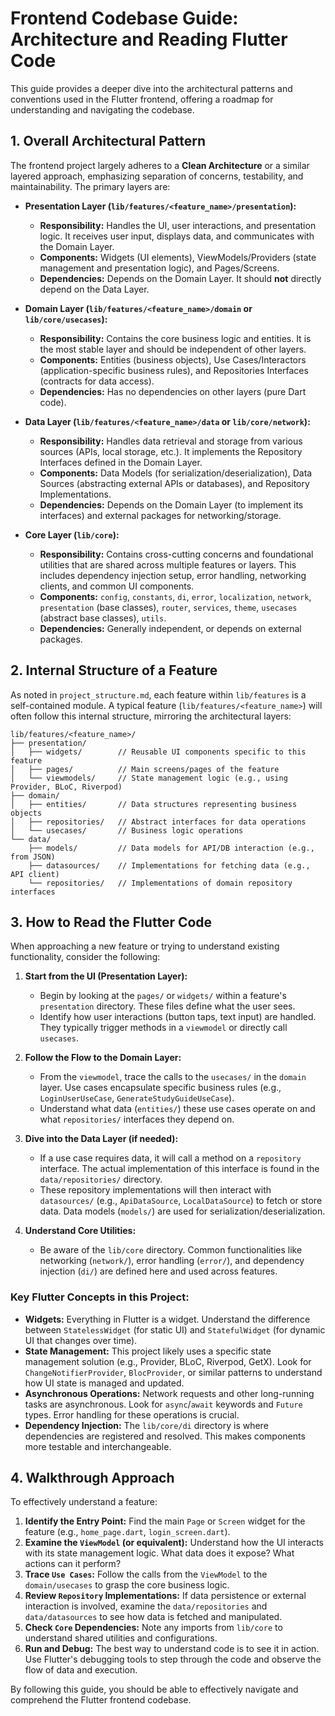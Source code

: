 # Frontend Codebase Guide: Architecture and Reading Flutter Code

This guide provides a deeper dive into the architectural patterns and conventions used in the Flutter frontend, offering a roadmap for understanding and navigating the codebase.

## 1. Overall Architectural Pattern

The frontend project largely adheres to a **Clean Architecture** or a similar layered approach, emphasizing separation of concerns, testability, and maintainability. The primary layers are:

-   **Presentation Layer (`lib/features/<feature_name>/presentation`):**
    -   **Responsibility:** Handles the UI, user interactions, and presentation logic. It receives user input, displays data, and communicates with the Domain Layer.
    -   **Components:** Widgets (UI elements), ViewModels/Providers (state management and presentation logic), and Pages/Screens.
    -   **Dependencies:** Depends on the Domain Layer. It should **not** directly depend on the Data Layer.

-   **Domain Layer (`lib/features/<feature_name>/domain` or `lib/core/usecases`):**
    -   **Responsibility:** Contains the core business logic and entities. It is the most stable layer and should be independent of other layers.
    -   **Components:** Entities (business objects), Use Cases/Interactors (application-specific business rules), and Repositories Interfaces (contracts for data access).
    -   **Dependencies:** Has no dependencies on other layers (pure Dart code).

-   **Data Layer (`lib/features/<feature_name>/data` or `lib/core/network`):**
    -   **Responsibility:** Handles data retrieval and storage from various sources (APIs, local storage, etc.). It implements the Repository Interfaces defined in the Domain Layer.
    -   **Components:** Data Models (for serialization/deserialization), Data Sources (abstracting external APIs or databases), and Repository Implementations.
    -   **Dependencies:** Depends on the Domain Layer (to implement its interfaces) and external packages for networking/storage.

-   **Core Layer (`lib/core`):**
    -   **Responsibility:** Contains cross-cutting concerns and foundational utilities that are shared across multiple features or layers. This includes dependency injection setup, error handling, networking clients, and common UI components.
    -   **Components:** `config`, `constants`, `di`, `error`, `localization`, `network`, `presentation` (base classes), `router`, `services`, `theme`, `usecases` (abstract base classes), `utils`.
    -   **Dependencies:** Generally independent, or depends on external packages.

## 2. Internal Structure of a Feature

As noted in `project_structure.md`, each feature within `lib/features` is a self-contained module. A typical feature (`lib/features/<feature_name>`) will often follow this internal structure, mirroring the architectural layers:

```
lib/features/<feature_name>/
├── presentation/
│   ├── widgets/        // Reusable UI components specific to this feature
│   ├── pages/          // Main screens/pages of the feature
│   └── viewmodels/     // State management logic (e.g., using Provider, BLoC, Riverpod)
├── domain/
│   ├── entities/       // Data structures representing business objects
│   ├── repositories/   // Abstract interfaces for data operations
│   └── usecases/       // Business logic operations
└── data/
    ├── models/         // Data models for API/DB interaction (e.g., from JSON)
    ├── datasources/    // Implementations for fetching data (e.g., API client)
    └── repositories/   // Implementations of domain repository interfaces
```

## 3. How to Read the Flutter Code

When approaching a new feature or trying to understand existing functionality, consider the following:

1.  **Start from the UI (Presentation Layer):**
    -   Begin by looking at the `pages/` or `widgets/` within a feature's `presentation` directory. These files define what the user sees.
    -   Identify how user interactions (button taps, text input) are handled. They typically trigger methods in a `viewmodel` or directly call `usecases`.

2.  **Follow the Flow to the Domain Layer:**
    -   From the `viewmodel`, trace the calls to the `usecases/` in the `domain` layer. Use cases encapsulate specific business rules (e.g., `LoginUserUseCase`, `GenerateStudyGuideUseCase`).
    -   Understand what data (`entities/`) these use cases operate on and what `repositories/` interfaces they depend on.

3.  **Dive into the Data Layer (if needed):**
    -   If a use case requires data, it will call a method on a `repository` interface. The actual implementation of this interface is found in the `data/repositories/` directory.
    -   These repository implementations will then interact with `datasources/` (e.g., `ApiDataSource`, `LocalDataSource`) to fetch or store data. Data models (`models/`) are used for serialization/deserialization.

4.  **Understand Core Utilities:**
    -   Be aware of the `lib/core` directory. Common functionalities like networking (`network/`), error handling (`error/`), and dependency injection (`di/`) are defined here and used across features.

### Key Flutter Concepts in this Project:

-   **Widgets:** Everything in Flutter is a widget. Understand the difference between `StatelessWidget` (for static UI) and `StatefulWidget` (for dynamic UI that changes over time).
-   **State Management:** This project likely uses a specific state management solution (e.g., Provider, BLoC, Riverpod, GetX). Look for `ChangeNotifierProvider`, `BlocProvider`, or similar patterns to understand how UI state is managed and updated.
-   **Asynchronous Operations:** Network requests and other long-running tasks are asynchronous. Look for `async`/`await` keywords and `Future` types. Error handling for these operations is crucial.
-   **Dependency Injection:** The `lib/core/di` directory is where dependencies are registered and resolved. This makes components more testable and interchangeable.

## 4. Walkthrough Approach

To effectively understand a feature:

1.  **Identify the Entry Point:** Find the main `Page` or `Screen` widget for the feature (e.g., `home_page.dart`, `login_screen.dart`).
2.  **Examine the `ViewModel` (or equivalent):** Understand how the UI interacts with its state management logic. What data does it expose? What actions can it perform?
3.  **Trace `Use Cases`:** Follow the calls from the `ViewModel` to the `domain/usecases` to grasp the core business logic.
4.  **Review `Repository` Implementations:** If data persistence or external interaction is involved, examine the `data/repositories` and `data/datasources` to see how data is fetched and manipulated.
5.  **Check `Core` Dependencies:** Note any imports from `lib/core` to understand shared utilities and configurations.
6.  **Run and Debug:** The best way to understand code is to see it in action. Use Flutter's debugging tools to step through the code and observe the flow of data and execution.

By following this guide, you should be able to effectively navigate and comprehend the Flutter frontend codebase.